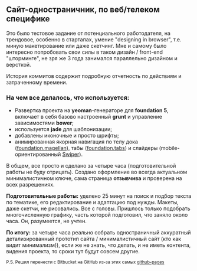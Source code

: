 ## Сайт-одностраничник,  по веб/телеком специфике

Это было тестовое задание от потенциального работодателя, на трендовое, особенно в стартапах, умение "designing in browser", т.е. миную макетирование или даже скетчинг. Мне и самому было интересно попробовать свои силы в таком дизайн / front-end "шторминге", не зря же 3 года занимался параллельно дизайном и версткой. 

История коммитов содержит подробную отчетность по действиям и затраченному времени.

### На чем все делалось, что используется:

* Развертка проекта на **yeoman**-генераторе для **foundation 5**, включает в себя базово настроенный **grunt** и управление зависимостями **bower**;
* используется **jade** для шаблонизации;
* добавлены иконочные и просто шрифты;
* анимированная якорная навигация по телу дока ([foundation.magellan](http://foundation.zurb.com/docs/components/magellan.html)), табы ([foundation.tabs](http://foundation.zurb.com/docs/components/tabs.html))  и слайдеры (mobile-ориентированный [Swiper](http://www.idangero.us/swiper/get-started 'классный, jQuery-free, отличное API, да и я бы сказал, производителен + оптимизирован для мобильного сегмента')).

В общем, все просто и сделано за четыре часа (подготовительной работы не буду отрицать). Создано оформление во всегда актуальном минималистичном ключе, сама страница **отзывчива** и проверена на всех разрешениях.

**Подготовительные работы:** уделено 25 минут на поиск и подбор текста по тематике, его редактирование и адаптацию под нужды. Макеты, даже скетчи, не рисовались. Все с головы. Пришлось только подобрать многочисленную графику, часть которой подготовил, что заняло около часа. Он, разумеется, не учтен.

**По итогу:** за четыре часа реально собрать одностраничный аккуратный детализированный прототип сайта / минималистичный сайт (кто как видит минимализм)), если же не знать, что делать, и не иметь контента, видения проекта, то сроки тут будут совсем другие.

<small>P.S. Решил перенести с Bitbucket на GitHub из-за этих самых [github-pages](http://mishelen.github.io/snglpg 'и легкого деплоя')</small>